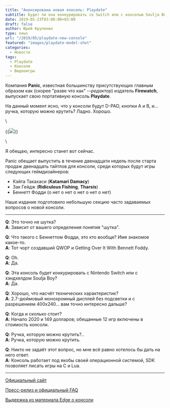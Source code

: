 ```yaml
---
title: "Анонсирована новая консоль: Playdate"
subtitle: Будет ли она конкурировать со Switch или с консолью Soulja Boy? Да.
date: 2019-05-23T03:08:00+03:00
draft: false
author: Юрий Крупенин
type: news
url: "/2019/05/playdate-new-console"
featured: "images/playdate-model-shot"
categories:
  - Новости
tags:
  - Playdate
  - Консоли
  - Видеоигры
---
```

Компания **Panic**, известная большинству присутствующих главным образом как (скорее "разве что как" _--редактор_) издатель **Firewatch**, выпускает свою портативную консоль **Playdate**.

На данный момент ясно, что у консоли будут D-PAD, кнопки A и B, и... ручка, которую можно крутить? Ладно. Хорошо.

\

{{<img src="images/playdate-model-shot" caption="Нет, ну до чего всё же милая">}}

\

Я обещаю, интересно станет вот сейчас.

Panic обещает выпустить в течение двенадцати недель после старта продаж двенадцать тайтлов для консоли, среди которых будут игры следующих геймдизайнеров:

* Кэйта Такахаси (**Katamari Damacy**)
* Зак Гейдж (**Ridiculous Fishing**, **Tharsis**)
* Беннетт Фодди (о нет о нет о нет о нет о нет)

Наше издание подготовило небольшую секцию часто задаваемых вопросов о новой консоли.

***

**Q**: Это точно не шутка?  
**A**: Зависит от вашего определения понятия "шутка".

**Q**: Что такого с Беннеттом Фодди, это кто вообще? Имя знакомое какое-то.  
**A**: Тот чорт создавший QWOP и Getting Over It With Bennett Foddy.

**Q**: Oh.  
**A**: Да.

**Q**: Эта консоль будет конкурировать с Nintendo Switch или с хэндхелдом Soulja Boy?  
**A**: Да.

**Q**: Хорошо, что насчёт технических характеристик?  
**A**: 2.7-дюймовый монохромный дисплей без подсветки и с разрешением 400x240... вам точно интересно дальше?

**Q**: Когда и сколько стоит?  
**A**: Начало 2020 и 149 долларов; обещанные 12 игр включены в стоимость консоли.

**Q**: Ручка, которую можно крутить?..  
**A**: Ручка, которую можно крутить.

**Q**: Никто не задаёт этот вопрос, но мне всё равно хотелось бы дать на него ответ.  
**A**: Консоль работает под якобы своей операционной системой, SDK позволяет писать игры на C и Lua.

***

[Официальный сайт][1]

[Пресс-релиз и официальный FAQ][2]

[Выдержка из материала Edge о консоли][3]


[1]: https://play.date/
[2]: https://play.date/media/
[3]: https://play.date/edge/
